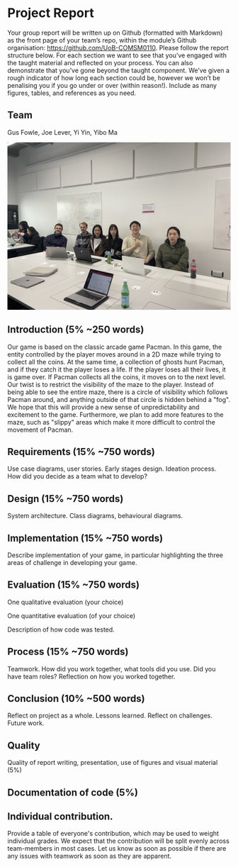 # Project Report

Your group report will be written up on Github (formatted with Markdown) as the front page of your team’s repo, within the module’s Github organisation: https://github.com/UoB-COMSM0110. Please follow the report structure below. For each section we want to see that you’ve engaged with the taught material and reflected on your process. You can also demonstrate that you’ve gone beyond the taught component. We’ve given a rough indicator of how long each section could be, however we won’t be penalising you if you go under or over (within reason!). Include as many figures, tables, and references as you need.

## Team

Gus Fowle, Joe Lever, Yi Yin, Yibo Ma

![alt text](https://github.com/UoB-COMSM0110/2023-group-2/blob/main/thumbnail_IMG_final.jpeg?raw=true)


## Introduction (5% ~250 words)

Our game is based on the classic arcade game Pacman. In this game, the entity controlled by the player moves around in a 2D maze while trying to collect all the coins. At the same time, a collection of ghosts hunt Pacman, and if they catch it the player loses a life. If the player loses all their lives, it is game over. If Pacman collects all the coins, it moves on to the next level.
Our twist is to restrict the visibility of the maze to the player. Instead of being able to see the entire maze, there is a circle of visibility which follows Pacman around, and anything outside of that circle is hidden behind a "fog". We hope that this will provide a new sense of unpredictability and excitement to the game. Furthermore, we plan to add more features to the maze, such as "slippy" areas which make it more difficult to control the movement of Pacman.

## Requirements (15% ~750 words)

Use case diagrams, user stories. Early stages design. Ideation process. How did you decide as a team what to develop?

## Design (15% ~750 words)

System architecture. Class diagrams, behavioural diagrams.

## Implementation (15% ~750 words)

Describe implementation of your game, in particular highlighting the three areas of challenge in developing your game.

## Evaluation (15% ~750 words)

One qualitative evaluation (your choice)

One quantitative evaluation (of your choice)

Description of how code was tested.

## Process (15% ~750 words)

Teamwork. How did you work together, what tools did you use. Did you have team roles? Reflection on how you worked together.

## Conclusion (10% ~500 words)

Reflect on project as a whole. Lessons learned. Reflect on challenges. Future work.

## Quality

Quality of report writing, presentation, use of figures and visual material (5%)

## Documentation of code (5%)

## Individual contribution.

Provide a table of everyone's contribution, which may be used to weight individual grades. We expect that the contribution will be split evenly across team-members in most cases. Let us know as soon as possible if there are any issues with teamwork as soon as they are apparent.
